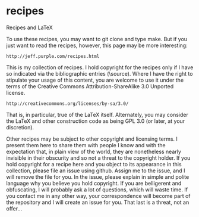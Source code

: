 recipes
=======

Recipes and LaTeX


To use these recipes, you may want to git clone and type make.  But if
you just want to read the recipes, however, this page may be more
interesting:

    http://jeff.purple.com/recipes.html


This is my collection of recipes.  I hold copyright for the recipes
only if I have so indicated via the bibliographic entries (\source).
Where I have the right to stipulate your usage of this content, you
are welcome to use it under the terms of the Creative Commons
Attribution-ShareAlike 3.0 Unported license.

    http://creativecommons.org/licenses/by-sa/3.0/

That is, in particular, true of the LaTeX itself.  Alternately, you
may consider the LaTeX and other construction code as being GPL 3.0
(or later, at your discretion).

Other recipes may be subject to other copyright and licensing terms.
I present them here to share them with people I know and with the
expectation that, in plain view of the world, they are nonetheless
nearly invisible in their obscurity and so not a threat to the
copyright holder.  If you hold copyright for a recipe here and you
object to its appearance in this collection, please file an issue
using github.  Assign me to the issue, and I will remove the file for
you.  In the issue, please explain in simple and polite language why
you believe you hold copyright.  If you are belligerent and
obfuscating, I will probably ask a lot of questions, which will waste
time.  If you contact me in any other way, your correspondence will
become part of the repository and I will create an issue for you.
That last is a threat, not an offer...

